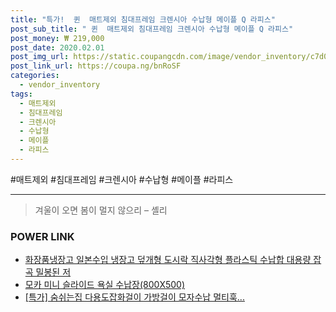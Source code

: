 ```yaml
--- 
title: "특가!  퀸  매트제외 침대프레임 크렌시아 수납형 메이플 Q 라피스" 
post_sub_title: " 퀸  매트제외 침대프레임 크렌시아 수납형 메이플 Q 라피스" 
post_money: ₩ 219,000 
post_date: 2020.02.01 
post_img_url: https://static.coupangcdn.com/image/vendor_inventory/c7d0/dba70e3c9c67aaeb6eb7e8884391be5274726f5be8f28b118aafc19be6bb.jpg 
post_link_url: https://coupa.ng/bnRoSF 
categories: 
  - vendor_inventory 
tags: 
  - 매트제외 
  - 침대프레임 
  - 크렌시아 
  - 수납형 
  - 메이플 
  - 라피스 
--- 
```

  #매트제외 #침대프레임 #크렌시아 #수납형 #메이플 #라피스 
<hr> 

> 겨울이 오면 봄이 멀지 않으리 – 셸리 


### POWER LINK

* <a href="https://blog.naver.com/santokki14/221787034051" target="_blank">화장품냉장고 일본수입 냉장고 덮개형 도시락 직사각형 플라스틱 수납합 대용량 잡곡 밀봉된 저</a>
* <a href="https://blog.naver.com/santokki14/221784315581" target="_blank">모카 미니 슬라이드 욕실 수납장(800X500)</a>
* <a href="https://blog.naver.com/santokki14/221790928045" target="_blank">[특가] 숨쉬는집 다용도잡화걸이 가방걸이 모자수납 멀티훅...</a>
